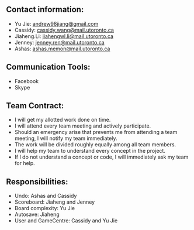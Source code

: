 ## Contact information:
* Yu Jie: andrew98jiang@gmail.com
* Cassidy: cassidy.wang@mail.utoronto.ca
* Jiaheng.Li: jiahengwl.li@mail.utoronto.ca
* Jenney: jenney.ren@mail.utoronto.ca
* Ashas: ashas.memon@mail.utoronto.ca

## Communication Tools:
* Facebook
* Skype

## Team Contract:
* I will get my allotted work done on time.
* I will attend every team meeting and actively participate.
* Should an emergency arise that prevents me from attending a team meeting, I will notify my team immediately.
* The work will be divided roughly equally among all team members.
* I will help my team to understand every concept in the project.
* If I do not understand a concept or code, I will immediately ask my team for help.

## Responsibilities:
* Undo: Ashas and Cassidy
* Scoreboard: Jiaheng and Jenney
* Board complexity: Yu Jie
* Autosave: Jiaheng
* User and GameCentre: Cassidy and Yu Jie
